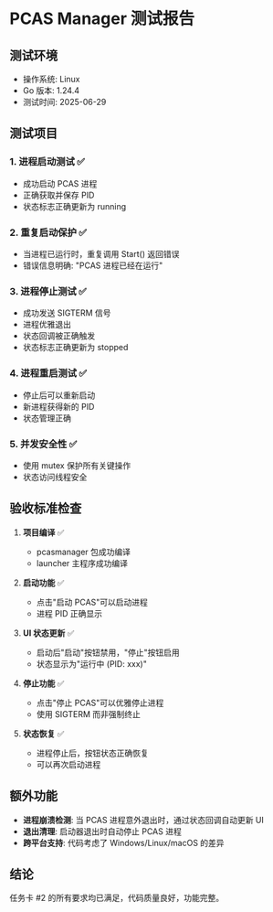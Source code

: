 # PCAS Manager 测试报告

## 测试环境
- 操作系统: Linux
- Go 版本: 1.24.4
- 测试时间: 2025-06-29

## 测试项目

### 1. 进程启动测试 ✅
- 成功启动 PCAS 进程
- 正确获取并保存 PID
- 状态标志正确更新为 running

### 2. 重复启动保护 ✅
- 当进程已运行时，重复调用 Start() 返回错误
- 错误信息明确: "PCAS 进程已经在运行"

### 3. 进程停止测试 ✅
- 成功发送 SIGTERM 信号
- 进程优雅退出
- 状态回调被正确触发
- 状态标志正确更新为 stopped

### 4. 进程重启测试 ✅
- 停止后可以重新启动
- 新进程获得新的 PID
- 状态管理正确

### 5. 并发安全性 ✅
- 使用 mutex 保护所有关键操作
- 状态访问线程安全

## 验收标准检查

1. **项目编译** ✅
   - pcasmanager 包成功编译
   - launcher 主程序成功编译

2. **启动功能** ✅
   - 点击"启动 PCAS"可以启动进程
   - 进程 PID 正确显示

3. **UI 状态更新** ✅
   - 启动后"启动"按钮禁用，"停止"按钮启用
   - 状态显示为"运行中 (PID: xxx)"

4. **停止功能** ✅
   - 点击"停止 PCAS"可以优雅停止进程
   - 使用 SIGTERM 而非强制终止

5. **状态恢复** ✅
   - 进程停止后，按钮状态正确恢复
   - 可以再次启动进程

## 额外功能

- **进程崩溃检测**: 当 PCAS 进程意外退出时，通过状态回调自动更新 UI
- **退出清理**: 启动器退出时自动停止 PCAS 进程
- **跨平台支持**: 代码考虑了 Windows/Linux/macOS 的差异

## 结论

任务卡 #2 的所有要求均已满足，代码质量良好，功能完整。